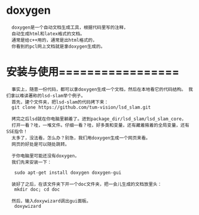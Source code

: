 # doxygen
      doxygen是一个自动文档生成工具，根据代码里写的注释，
      自动生成html和latex格式的文档。
      通常是给c++用的，通常是出html格式的，
      你看到的pcl网上文档就是拿doxygen生成的。
      
# 安装与使用=================

      事实上，随意一份代码，都可以拿doxygen生成一个文档，然后在本地看它的代码结构。 我们拿以难读著称的lsd-slam举个例子。
      首先，建个文件夹，把lsd-slam的代码拷下来：
      git clone https://github.com/tum-vision/lsd_slam.git
      
      拷完之后lsd就在你电脑里躺着了。进到package_dir/lsd_slam/lsd_slam_core，
      打开一看？哇，一堆文件。仔细一看？哇，好多类和变量，还有藏着掖着的全局变量，还有SSE指令！
      太多了，没法看，怎么办？别急，我们用doxygen生成一个网页来看。
      网页的好处是可以随处跳转。
      
      于你电脑里可能还没有doxygen，
      我们先来安装一下：
      
       sudo apt-get install doxygen doxygen-gui

      装好了之后，在该文件夹下开一个doc文件夹，把一会儿生成的文档放里头：
       mkdir doc; cd doc

      然后，输入doxywizard调出gui面板。
       doxywizard

